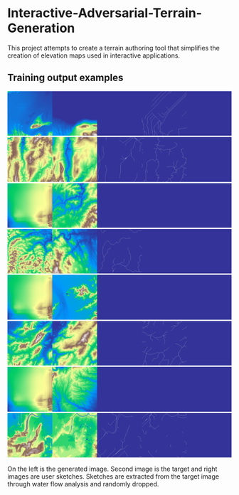 # Interactive-Adversarial-Terrain-Generation
This project attempts to create a terrain authoring tool that simplifies the creation of elevation maps used in interactive applications.
## Training output examples
![example](images/generated/test_sketch_output14.png)
![example](images/generated/test_sketch_output15.png)
![example](images/generated/test_sketch_output16.png)
![example](images/generated/test_sketch_output17.png)
![example](images/generated/test_sketch_output18.png)
![example](images/generated/test_sketch_output19.png)
![example](images/generated/test_sketch_output20.png)
![example](images/generated/test_sketch_output21.png)

On the left is the generated image. Second image is the target and right images are user sketches.
Sketches are extracted from the target image through water flow analysis and randomly dropped.
